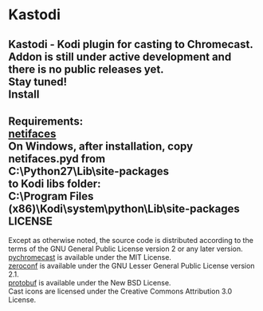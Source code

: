 Kastodi
=======
Kastodi - Kodi plugin for casting to Chromecast.  
Addon is still under active development and there is no public releases yet.  
Stay tuned!  
Install
-------
Requirements:  
[netifaces](https://pypi.python.org/pypi/netifaces)  
On Windows, after installation, copy netifaces.pyd from  
C:\Python27\Lib\site-packages  
to Kodi libs folder:  
C:\Program Files (x86)\Kodi\system\python\Lib\site-packages  
LICENSE
-------
Except as otherwise noted, the source code is distributed according to the terms of the GNU General Public License version 2 or any later version.  
[pychromecast](https://github.com/balloob/pychromecast) is available under the MIT License.  
[zeroconf](https://github.com/jstasiak/python-zeroconf) is available under the GNU Lesser General Public License version 2.1.  
[protobuf](https://pypi.python.org/pypi/protobuf) is available under the New BSD License.  
Cast icons are licensed under the Creative Commons Attribution 3.0 License.  